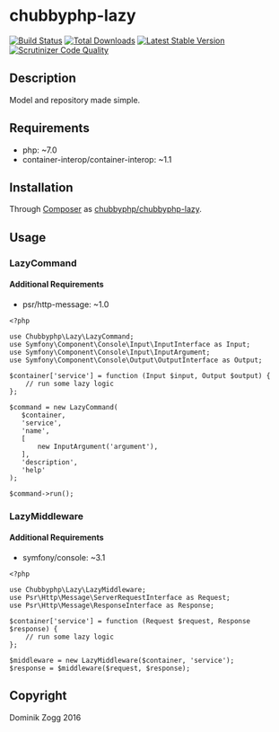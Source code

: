# chubbyphp-lazy

[![Build Status](https://api.travis-ci.org/chubbyphp/chubbyphp-lazy.png?branch=master)](https://travis-ci.org/chubbyphp/chubbyphp-lazy)
[![Total Downloads](https://poser.pugx.org/chubbyphp/chubbyphp-lazy/downloads.png)](https://packagist.org/packages/chubbyphp/chubbyphp-lazy)
[![Latest Stable Version](https://poser.pugx.org/chubbyphp/chubbyphp-lazy/v/stable.png)](https://packagist.org/packages/chubbyphp/chubbyphp-lazy)
[![Scrutinizer Code Quality](https://scrutinizer-ci.com/g/chubbyphp/chubbyphp-lazy/badges/quality-score.png?b=master)](https://scrutinizer-ci.com/g/chubbyphp/chubbyphp-lazy/?branch=master)

## Description

Model and repository made simple.

## Requirements

 * php: ~7.0
 * container-interop/container-interop: ~1.1

## Installation

Through [Composer](http://getcomposer.org) as [chubbyphp/chubbyphp-lazy][1].

## Usage

### LazyCommand

#### Additional Requirements

 * psr/http-message: ~1.0

```{.php}
<?php

use Chubbyphp\Lazy\LazyCommand;
use Symfony\Component\Console\Input\InputInterface as Input;
use Symfony\Component\Console\Input\InputArgument;
use Symfony\Component\Console\Output\OutputInterface as Output;

$container['service'] = function (Input $input, Output $output) {
    // run some lazy logic
};

$command = new LazyCommand(
   $container,
   'service',
   'name',
   [
       new InputArgument('argument'),
   ],
   'description',
   'help'
);

$command->run();
```

### LazyMiddleware

#### Additional Requirements

 * symfony/console: ~3.1

```{.php}
<?php

use Chubbyphp\Lazy\LazyMiddleware;
use Psr\Http\Message\ServerRequestInterface as Request;
use Psr\Http\Message\ResponseInterface as Response;

$container['service'] = function (Request $request, Response $response) {
    // run some lazy logic
};

$middleware = new LazyMiddleware($container, 'service');
$response = $middleware($request, $response);
```

[1]: https://packagist.org/packages/chubbyphp/chubbyphp-lazy

## Copyright

Dominik Zogg 2016
